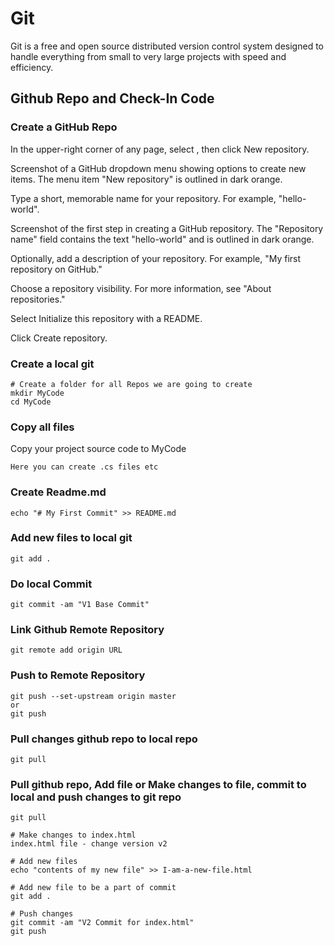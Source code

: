 # Git
Git is a free and open source distributed version control system designed to handle everything from small to very large projects with speed and efficiency.

## Github Repo and Check-In Code

### Create a GitHub Repo
In the upper-right corner of any page, select , then click New repository.

Screenshot of a GitHub dropdown menu showing options to create new items. The menu item "New repository" is outlined in dark orange.

Type a short, memorable name for your repository. For example, "hello-world".

Screenshot of the first step in creating a GitHub repository. The "Repository name" field contains the text "hello-world" and is outlined in dark orange.

Optionally, add a description of your repository. For example, "My first repository on GitHub."

Choose a repository visibility. For more information, see "About repositories."

Select Initialize this repository with a README.

Click Create repository.

### Create a local git 
```
# Create a folder for all Repos we are going to create 
mkdir MyCode
cd MyCode
```

### Copy all files
Copy your project source code to MyCode
```
Here you can create .cs files etc
```

###  Create Readme.md
```
echo "# My First Commit" >> README.md
```


### Add new files to local git 
```
git add .
```

###  Do local Commit
```
git commit -am "V1 Base Commit"
```

###  Link Github Remote Repository
```
git remote add origin URL
```


###  Push to Remote Repository
```
git push --set-upstream origin master
or
git push
```


###  Pull changes github repo to local repo
```
git pull

```

### Pull github repo, Add file or Make changes to file, commit to local and push changes to git repo
```
git pull

# Make changes to index.html
index.html file - change version v2

# Add new files
echo "contents of my new file" >> I-am-a-new-file.html

# Add new file to be a part of commit
git add .

# Push changes
git commit -am "V2 Commit for index.html"
git push
```

